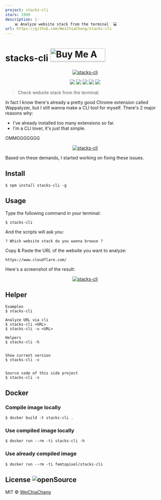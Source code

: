 ```yaml
---
project: stacks-cli
stars: 1999
description: |-
    📊 Analyze website stack from the terminal  💻 
url: https://github.com/WeiChiaChang/stacks-cli
---
```


# stacks-cli <a href="https://www.buymeacoffee.com/dKPhu3g" target="_blank"><img src="https://www.buymeacoffee.com/assets/img/custom_images/orange_img.png" alt="Buy Me A Coffee" style="height: 41px !important;width: 174px !important;box-shadow: 0px 3px 2px 0px rgba(190, 190, 190, 0.5) !important;-webkit-box-shadow: 0px 3px 2px 0px rgba(190, 190, 190, 0.5) !important;" ></a>

<p align="center">
  <a target="_blank" href="https://github.com/WeiChiaChang/stacks-cli">
    <img alt="stacks-cli" src="https://i.imgur.com/e1dg1Lv.gif">
  </a>
</p>
<p align=center>
  <a target="_blank" href="https://npmjs.org/package/stacks-cli" title="NPM version"><img src="https://img.shields.io/npm/v/stacks-cli.svg"></a>
  <a target="_blank" href="https://npmjs.org/package/stacks-cli" title="Build Status"><img src="https://travis-ci.org/WeiChiaChang/stacks-cli.svg?branch=master"></a>
  <a target="_blank" href="http://nodejs.org/download/" title="Node version"><img src="https://img.shields.io/badge/node.js-%3E=_7.0-green.svg"></a>
  <a target="_blank" href="https://opensource.org/licenses/MIT" title="License: MIT"><img src="https://img.shields.io/badge/License-MIT-blue.svg"></a>
  <a target="_blank" href="http://makeapullrequest.com" title="PRs Welcome"><img src="https://img.shields.io/badge/PRs-welcome-brightgreen.svg"></a>
</p>


> Check website stack from the terminal.

In fact I know there's already a pretty good Chrome extension called Wappalyzer, but I still wanna make a CLI tool for myself. There's 2 major reasons why:

- I've already installed too many extensions so far.
- I'm a CLI lover, it's just that simple.

OMMGGGGGGG

<p align="center">
  <a target="_blank" href="https://github.com/WeiChiaChang/stacks-cli">
    <img alt="stacks-cli" src="https://i.imgur.com/j2tlZq0.png">
  </a>
</p>

Based on these demands, I started working on fixing these issues.

## Install

```shell
$ npm install stacks-cli -g
```

## Usage

Type the following command in your terminal:
```shell
$ stacks-cli
```

And the scripts will ask you:
```shell
? Which website stack do you wanna browse ?
```

Copy & Paste the URL of the website you want to analyze:
```shell
https://www.cloudflare.com/
```

Here's a screenshot of the result:
<p align="center">
  <a target="_blank" href="https://github.com/WeiChiaChang/stacks-cli">
    <img alt="stacks-cli" src="https://i.imgur.com/WX6QnMV.png">
  </a>
</p>

## Helper

```shell
Examples
$ stacks-cli

Analyze URL via cli
$ stacks-cli <URL>
$ stacks-cli -u <URL>

Helpers
$ stacks-cli -h


Show current version
$ stacks-cli -v


Source code of this side project
$ stacks-cli -s
```

## Docker

### Compile image locally

```shell
$ docker build -t stacks-cli .
```

### Use compiled image locally

```shell
$ docker run --rm -ti stacks-cli -h
```

### Use already compiled image

```shell
$ docker run --rm -ti femtopixel/stacks-cli
```

## License ![openSource](https://badges.frapsoft.com/os/v1/open-source.svg?v=102)
MIT © [WeiChiaChang](https://github.com/WeiChiaChang)

